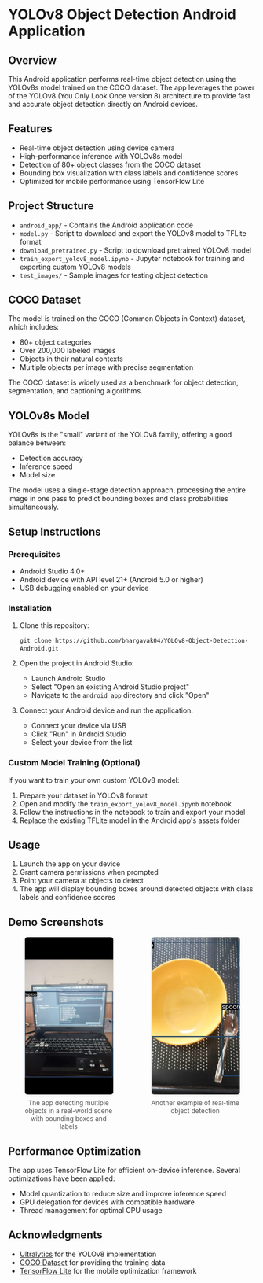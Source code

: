 # YOLOv8 Object Detection Android Application

## Overview
This Android application performs real-time object detection using the YOLOv8s model trained on the COCO dataset. The app leverages the power of the YOLOv8 (You Only Look Once version 8) architecture to provide fast and accurate object detection directly on Android devices.

## Features
- Real-time object detection using device camera
- High-performance inference with YOLOv8s model
- Detection of 80+ object classes from the COCO dataset
- Bounding box visualization with class labels and confidence scores
- Optimized for mobile performance using TensorFlow Lite

## Project Structure
- `android_app/` - Contains the Android application code
- `model.py` - Script to download and export the YOLOv8 model to TFLite format
- `download_pretrained.py` - Script to download pretrained YOLOv8 model
- `train_export_yolov8_model.ipynb` - Jupyter notebook for training and exporting custom YOLOv8 models
- `test_images/` - Sample images for testing object detection

## COCO Dataset
The model is trained on the COCO (Common Objects in Context) dataset, which includes:
- 80+ object categories
- Over 200,000 labeled images
- Objects in their natural contexts
- Multiple objects per image with precise segmentation

The COCO dataset is widely used as a benchmark for object detection, segmentation, and captioning algorithms.

## YOLOv8s Model
YOLOv8s is the "small" variant of the YOLOv8 family, offering a good balance between:
- Detection accuracy
- Inference speed
- Model size

The model uses a single-stage detection approach, processing the entire image in one pass to predict bounding boxes and class probabilities simultaneously.

## Setup Instructions

### Prerequisites
- Android Studio 4.0+
- Android device with API level 21+ (Android 5.0 or higher)
- USB debugging enabled on your device

### Installation
1. Clone this repository:
   ```
   git clone https://github.com/bhargavak04/YOLOv8-Object-Detection-Android.git
   ```

2. Open the project in Android Studio:
   - Launch Android Studio
   - Select "Open an existing Android Studio project"
   - Navigate to the `android_app` directory and click "Open"

3. Connect your Android device and run the application:
   - Connect your device via USB
   - Click "Run" in Android Studio
   - Select your device from the list

### Custom Model Training (Optional)

If you want to train your own custom YOLOv8 model:

1. Prepare your dataset in YOLOv8 format
2. Open and modify the `train_export_yolov8_model.ipynb` notebook
3. Follow the instructions in the notebook to train and export your model
4. Replace the existing TFLite model in the Android app's assets folder

## Usage

1. Launch the app on your device
2. Grant camera permissions when prompted
3. Point your camera at objects to detect
4. The app will display bounding boxes around detected objects with class labels and confidence scores


## Demo Screenshots

<div style="display: grid; grid-template-columns: repeat(auto-fit, minmax(200px, 1fr)); gap: 12px; justify-items: center; margin: 15px 0;">
  <div style="width: 180px; text-align: center;">
    <img src="OBD_IMG1.jpg" style="width: 180px; height: 320px; object-fit: cover; border-radius: 6px; border: 1px solid #eee; box-shadow: 0 1px 3px rgba(0,0,0,0.1);">
    <p style="margin: 5px 0 0; font-size: 13px; color: #555;">The app detecting multiple objects in a real-world scene with bounding boxes and labels</p>
  </div>
  <div style="width: 180px; text-align: center;">
    <img src="OBD_IMG2.jpg" style="width: 180px; height: 320px; object-fit: cover; border-radius: 6px; border: 1px solid #eee; box-shadow: 0 1px 3px rgba(0,0,0,0.1);">
    <p style="margin: 5px 0 0; font-size: 13px; color: #555;">Another example of real-time object detection</p>
  </div>
</div>

## Performance Optimization

The app uses TensorFlow Lite for efficient on-device inference. Several optimizations have been applied:

- Model quantization to reduce size and improve inference speed
- GPU delegation for devices with compatible hardware
- Thread management for optimal CPU usage


## Acknowledgments

- [Ultralytics](https://github.com/ultralytics/ultralytics) for the YOLOv8 implementation
- [COCO Dataset](https://cocodataset.org/) for providing the training data
- [TensorFlow Lite](https://www.tensorflow.org/lite) for the mobile optimization framework
